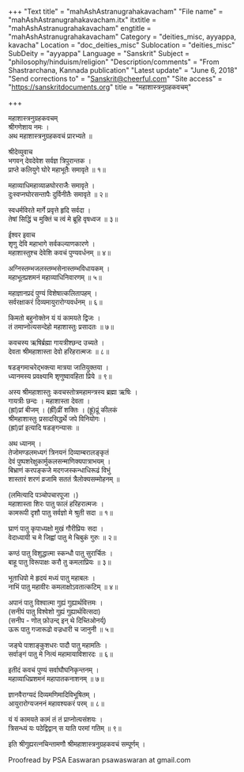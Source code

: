 +++
"Text title" = "mahAshAstranugrahakavacham"
"File name" = "mahAshAstranugrahakavacham.itx"
itxtitle = "mahAshAstranugrahakavacham"
engtitle = "mahAshAstranugrahakavacham"
Category = "deities_misc, ayyappa, kavacha"
Location = "doc_deities_misc"
Sublocation = "deities_misc"
SubDeity = "ayyappa"
Language = "Sanskrit"
Subject = "philosophy/hinduism/religion"
"Description/comments" = "From Shastrarchana, Kannada publication"
"Latest update" = "June 6, 2018"
"Send corrections to" = "Sanskrit@cheerful.com"
"Site access" = "https://sanskritdocuments.org"
title = "महाशास्त्रनुग्रहकवचम्"

+++
  
 महाशास्त्रनुग्रहकवचम्   
श्रीगणेशाय नमः ।  
अथ महाशास्त्रनुग्रहकवचं प्रारभ्यते ॥  
  
श्रीदेव्युवाच  
भगवन् देवदेवेश सर्वज्ञ त्रिपुरान्तक ।  
प्राप्ते कलियुगे घोरे महाभूतैः समावृते ॥ १॥  
  
महाव्याधिमहाव्याळघोरराजैः समावृते ।  
दुःस्वप्नघोरसन्तापैः दुर्विनीतैः समावृते ॥ २॥  
  
स्वधर्मविरते मार्गे प्रवृत्ते हृदि सर्वदा ।  
तेषां सिद्धिं च मुक्तिं च त्वं मे ब्रूहि वृषध्वज ॥ ३॥  
  
ईश्वर इवाच  
शृणु देवि महाभागे सर्वकल्याणकारणे ।  
महाशास्तुश्च देवेशि कवचं पुण्यवर्धनम् ॥ ४॥  
  
अग्निस्तम्भजलस्तम्भसेनास्तम्भविधायकम् ।  
महाभूतप्रशमनं महाव्याधिनिवारणम् ॥ ५॥  
  
महाज्ञानप्रदं पुण्यं विशेषात्कलितापहम् ।  
सर्वरक्षाकरं दिव्यमायुरारोग्यवर्धनम् ॥ ६॥  
  
किमतो बहुनोक्तेन यं यं कामयते द्विजः ।  
तं तमाप्नोत्यसन्देहो महाशास्तुः प्रसादतः ॥ ७॥  
  
कवचस्य ऋषिर्ब्रह्मा गायत्रीश्छन्द उच्यते ।  
देवता श्रीमहाशास्ता देवो हरिहरात्मजः ॥ ८॥  
  
षडङ्गमाचरेद्भक्त्या मात्रया जातियुक्तया ।  
ध्यानमस्य प्रवक्ष्यामि शृणुष्वावहिता प्रिये ॥ ९॥  
  
अस्य श्रीमहाशास्तुः कवचस्तोत्रमहामन्त्रस्य ब्रह्मा ऋषिः ।  
गायत्रीः छन्दः । महाशास्ता देवता ।  
(ह्रां)प्रां बीजम् । (ह्रीं)प्रीं शक्तिः । (ह्रूं)प्रूं कीलकं  
श्रीमहाशास्तुः प्रसादसिद्धर्थे जपे विनियोगः ।  
(ह्रां)प्रां इत्यादि षडङ्गन्यासः ॥  
  
अथ ध्यानम् ।  
तेजोमण्डलमध्यगं त्रिनयनं दिव्याम्बरालङ्कृतं  
देवं पुष्पशरेक्षुकार्मुकलसन्माणिक्यपात्राभयम् ।  
बिभ्राणं करपङ्कजे मदगजस्कन्धाधिरूढं विभुं  
शास्तारं शरणं व्रजामि सततं त्रैलोक्यसम्मोहनम् ॥  
  
(लमित्यादि पञ्चोपचारपूजा ।)  
महाशास्ता शिरः पातु फालं हरिहरात्मजः ।  
कामरूपी दृशौ पातु सर्वज्ञो मे श्रुती सदा ॥ १॥  
  
घ्राणं पातु कृपाध्यक्षो मुखं गौरीप्रियः सदा ।  
वेदाध्यायी च मे जिह्वां पातु मे चिबुकं गुरुः ॥ २॥  
  
कण्ठं पातु विशुद्धात्मा स्कन्धौ पातु सुरार्चितः ।  
बाहू पातु विरूपाक्षः करौ तु कमलाप्रियः ॥ ३॥  
  
भूताधिपो मे हृदयं मध्यं पातु महाबलः ।  
नाभिं पातु महावीरः कमलाक्षोऽवतात्कटिम् ॥ ४॥  
  
अपानं  पातु विश्वात्मा गुह्यं गुह्यार्थवित्तमः ।  
(सनीपं पातु विश्वेशो गुह्यं गुह्यार्थवित्सदा)  
(सनीप \- णोत् फ़ोउन्द् इन् थे दिच्तिओनर्य्)  
ऊरू पातु गजारूढो वज्रधारी च जानुनी ॥ ५॥  
  
जङ्घे पाशाङ्कुशधरः पादौ पातु महामतिः ।  
सर्वाङ्गं पातु मे नित्यं महामायाविशारदः ॥ ६॥  
  
इतीदं कवचं पुण्यं सर्वाघौघनिकृन्तनम् ।  
महाव्याधिप्रशमनं महापातकनाशनम् ॥ ७॥  
  
ज्ञानवैराग्यदं दिव्यमणिमादिविभूषितम् ।  
आयुरारोग्यजननं महावश्यकरं परम् ॥ ८॥  
  
यं यं कामयते कामं तं तं प्राप्नोत्यसंशयः ।  
त्रिसन्ध्यं यः पठेद्विद्वान् स याति परमां गतिम् ॥ ९॥  
  
इति श्रीगुह्यरत्नचिन्तामणौ श्रीमहाशास्त्रनुग्रहकवचं सम्पूर्णम् ।  
  
Proofread by PSA Easwaran psawaswaran at gmail.com  
  
